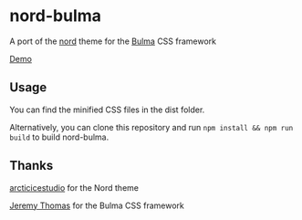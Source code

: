 # nord-bulma

A port of the [nord](https://github.com/arcticicestudio/nord) theme for the [Bulma](https://github.com/jgthms/bulma/) CSS framework

[Demo](https://sereneblue.github.io/nord-bulma)

## Usage

You can find the minified CSS files in the dist folder.

Alternatively, you can clone this repository and run `npm install && npm run build` to build nord-bulma.

## Thanks

[arcticicestudio](https://github.com/arcticicestudio/nord) for the Nord theme

[Jeremy Thomas](https://github.com/jgthms) for the Bulma CSS framework
